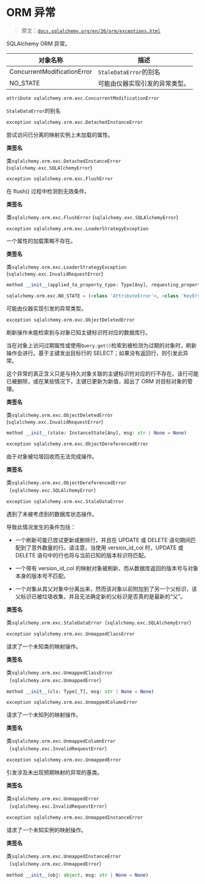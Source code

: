 # ORM 异常

> 原文：[`docs.sqlalchemy.org/en/20/orm/exceptions.html`](https://docs.sqlalchemy.org/en/20/orm/exceptions.html)

SQLAlchemy ORM 异常。

| 对象名称 | 描述 |
| --- | --- |
| ConcurrentModificationError | `StaleDataError`的别名 |
| NO_STATE | 可能由仪器实现引发的异常类型。 |

```py
attribute sqlalchemy.orm.exc.ConcurrentModificationError
```

`StaleDataError`的别名

```py
exception sqlalchemy.orm.exc.DetachedInstanceError
```

尝试访问已分离的映射实例上未加载的属性。

**类签名**

类`sqlalchemy.orm.exc.DetachedInstanceError` (`sqlalchemy.exc.SQLAlchemyError`)

```py
exception sqlalchemy.orm.exc.FlushError
```

在 flush() 过程中检测到无效条件。

**类签名**

类`sqlalchemy.orm.exc.FlushError` (`sqlalchemy.exc.SQLAlchemyError`)

```py
exception sqlalchemy.orm.exc.LoaderStrategyException
```

一个属性的加载策略不存在。

**类签名**

类`sqlalchemy.orm.exc.LoaderStrategyException` (`sqlalchemy.exc.InvalidRequestError`)

```py
method __init__(applied_to_property_type: Type[Any], requesting_property: MapperProperty[Any], applies_to: Type[MapperProperty[Any]] | None, actual_strategy_type: Type[LoaderStrategy] | None, strategy_key: Tuple[Any, ...])
```

```py
sqlalchemy.orm.exc.NO_STATE = (<class 'AttributeError'>, <class 'KeyError'>)
```

可能由仪器实现引发的异常类型。

```py
exception sqlalchemy.orm.exc.ObjectDeletedError
```

刷新操作未能检索到与对象已知主键标识符对应的数据库行。

当在对象上访问过期属性或使用`Query.get()`检索到被检测为过期的对象时，刷新操作会进行。基于主键发出目标行的 SELECT；如果没有返回行，则引发此异常。

这个异常的真正含义只是与持久对象关联的主键标识符对应的行不存在。该行可能已被删除，或在某些情况下，主键已更新为新值，超出了 ORM 对目标对象的管理。

**类签名**

类`sqlalchemy.orm.exc.ObjectDeletedError` (`sqlalchemy.exc.InvalidRequestError`)

```py
method __init__(state: InstanceState[Any], msg: str | None = None)
```

```py
exception sqlalchemy.orm.exc.ObjectDereferencedError
```

由于对象被垃圾回收而无法完成操作。

**类签名**

类`sqlalchemy.orm.exc.ObjectDereferencedError`（`sqlalchemy.exc.SQLAlchemyError`）

```py
exception sqlalchemy.orm.exc.StaleDataError
```

遇到了未被考虑到的数据库状态操作。

导致此情况发生的条件包括：

+   一个刷新可能已尝试更新或删除行，并且在 UPDATE 或 DELETE 语句期间匹配到了意外数量的行。请注意，当使用 version_id_col 时，UPDATE 或 DELETE 语句中的行也将与当前已知的版本标识符匹配。

+   一个带有 version_id_col 的映射对象被刷新，而从数据库返回的版本号与对象本身的版本号不匹配。

+   一个对象从其父对象中分离出来，然而该对象以前附加到了另一个父标识，该父标识已被垃圾收集，并且无法确定新的父标识是否真的是最新的“父”。

**类签名**

类`sqlalchemy.orm.exc.StaleDataError`（`sqlalchemy.exc.SQLAlchemyError`）

```py
exception sqlalchemy.orm.exc.UnmappedClassError
```

请求了一个未知类的映射操作。

**类签名**

类`sqlalchemy.orm.exc.UnmappedClassError`（`sqlalchemy.orm.exc.UnmappedError`）

```py
method __init__(cls: Type[_T], msg: str | None = None)
```

```py
exception sqlalchemy.orm.exc.UnmappedColumnError
```

请求了一个未知列的映射操作。

**类签名**

类`sqlalchemy.orm.exc.UnmappedColumnError`（`sqlalchemy.exc.InvalidRequestError`）

```py
exception sqlalchemy.orm.exc.UnmappedError
```

引发涉及未出现预期映射的异常的基类。

**类签名**

类`sqlalchemy.orm.exc.UnmappedError`（`sqlalchemy.exc.InvalidRequestError`）

```py
exception sqlalchemy.orm.exc.UnmappedInstanceError
```

请求了一个未知实例的映射操作。

**类签名**

类`sqlalchemy.orm.exc.UnmappedInstanceError`（`sqlalchemy.orm.exc.UnmappedError`）

```py
method __init__(obj: object, msg: str | None = None)
```

